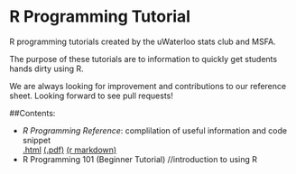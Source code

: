 # R Programming Tutorial
R programming tutorials created by the uWaterloo stats club and MSFA.

The purpose of these tutorials are to information to quickly get students hands dirty using R.

We are always looking for improvement and contributions to our reference sheet. Looking forward to see pull requests!

##Contents:
- *R Programming Reference*: complilation of useful information and code snippet     
[.html](http://rpubs.com/uwaterloodatateam/r-programming-reference) [(.pdf)](/raw/master/r-programming-reference.pdf) [(r markdown)](r-programming-reference.Rmd)
- R Programming 101 (Beginner Tutorial) //introduction to using R 
